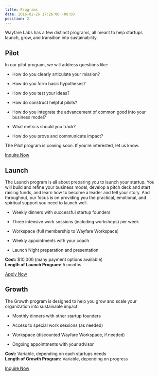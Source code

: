 ```yaml
---
title: Programs
date: 2016-02-26 17:26:00 -08:00
position: 2
---
```


Wayfare Labs has a few distinct programs, all meant to help startups launch, grow, and transition into sustainability.

## Pilot

In our pilot program, we will address questions like:

* How do you clearly articulate your mission?

* How do you form basic hypotheses?

* How do you test your ideas?

* How do construct helpful pilots?

* How do you integrate the advancement of common good into your business model?

* What metrics should you track?

* How do you prove and communicate impact?

The Pilot program is coming soon. If you're interested, let us know.

<a href="/contact" class="button huge">Inquire Now</a>

## Launch

The Launch program is all about preparing you to launch your startup. You will build and refine your business model, develop a pitch deck and start raising funds, and learn how to become a leader and tell your story. And throughout, our focus is on providing you the practical, emotional, and spiritual support you need to launch well.

* Weekly dinners with successful startup founders

* Three intensive work sessions (including workshops) per week

* Workspace (full membership to Wayfare Workspace)

* Weekly appointments with your coach

* Launch Night preparation and presentation

**Cost:** $10,000 (many payment options available)  
**Length of Launch Program:** 5 months

<a href="/apply" class="button huge">Apply Now</a>

## Growth

The Growth program is designed to help you grow and scale your organization into sustainable impact.

* Monthly dinners with other startup founders

* Access to special work sessions (as needed)

* Workspace (discounted Wayfare Workspace, if needed)

* Ongoing appointments with your advisor

**Cost:** Variable, depending on each startups needs  
**Length of Growth Program:** Variable, depending on progress

<a href="/contact" class="button huge">Inquire Now</a>